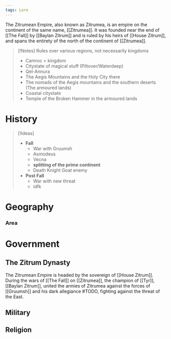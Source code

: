```yaml
---
tags: Lore
---
```

The Zitrumean Empire, also known as Zitrumea, is an empire on the continent of the same name, [[Zitrumea]]. It was founded near the end of [[The Fall]] by [[Baylan Zitrum]] and is ruled by his heirs of [[House Zitrum]], and spans the entirety of the north of the continent of [[Zitrumea]]. 

>[!Notes]
>Rules over various regions, not necessarily kingdoms
>- Camroc = kingdom
>- Citystate of magical stuff (Piltover/Waterdeep)
>- Qel-Annura
>- The Aegis Mountains and the Holy City there
>- The nomads of the Aegis mountains and the southern deserts (The armoured lands)
>- Coastal citystate
>- Temple of the Broken Hammer in the armoured lands
# History
>[!Ideas]
>- **Fall**
>	- War with Gruumsh
>	- Asmodeus
>	- Vecna
>	- **splitting of the prime continent**
>	- Death Knight Goat enemy
>- **Post Fall**
>	- War with new threat
>	- idfk
# Geography
### Area
# Government
## The Zitrum Dynasty
The Zitrumean Empire is headed by the sovereign of [[House Zitrum]]. During the wars of [[The Fall]] on [[Zitrumea]], the champion of [[Tyr]], [[Baylan Zitrum]], united the armies of Zitrumea against the forces of [[Gruumsh]] and his dark allegiance #TODO, fighting against the threat of the East.
## Military
## Religion

